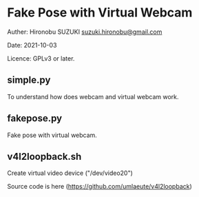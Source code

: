 # Fake Pose with Virtual Webcam

Auther: Hironobu SUZUKI <suzuki.hironobu@gmail.com>

Date: 2021-10-03

Licence: GPLv3 or later.

## simple.py

To understand how does webcam and virtual webcam work.

## fakepose.py

Fake pose with virtual webcam. 

## v4l2loopback.sh

Create virtual video device ("/dev/video20")

Source code is here (https://github.com/umlaeute/v4l2loopback)
